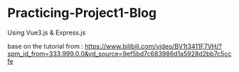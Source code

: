 # Practicing-Project1-Blog
 Using Vue3.js & Express.js

 base on the tutorial from :
 https://www.bilibili.com/video/BV1t3411F7VH/?spm_id_from=333.999.0.0&vd_source=9ef5bd7c683986d1a5928d2bb7c5ccfe
